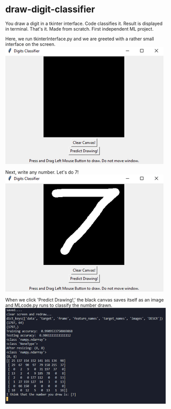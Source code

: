 # draw-digit-classifier
You draw a digit in a tkinter interface. Code classifies it. Result is displayed in terminal. That's it. Made from scratch. First independent ML project. 

Here, we run tkinterInterface.py and we are greeted with a rather small interface on the screen.\
![](Images/Screenshot1.PNG)



Next, write any number. Let's do 7!\
![](Images/Screenshot2.PNG)



When we click 'Predict Drawing!,' the black canvas saves itself as an image and MLcode.py runs to classify the number drawn.\
![](Images/Output.PNG)
